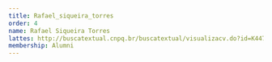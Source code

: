 ```yaml
---
title: Rafael_siqueira_torres
order: 4
name: Rafael Siqueira Torres
lattes: http://buscatextual.cnpq.br/buscatextual/visualizacv.do?id=K4478741T6
membership: Alumni
---
```


